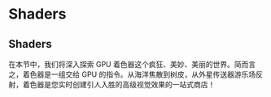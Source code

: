 # Shaders

## Shaders

在本节中，我们将深入探索 GPU 着色器这个疯狂、美妙、美丽的世界。简而言之，着色器是一组交给 GPU 的指令。从海洋焦散到树皮，从外星传送器游乐场反射，着色器是您实时创建引人入胜的高级视觉效果的一站式商店！